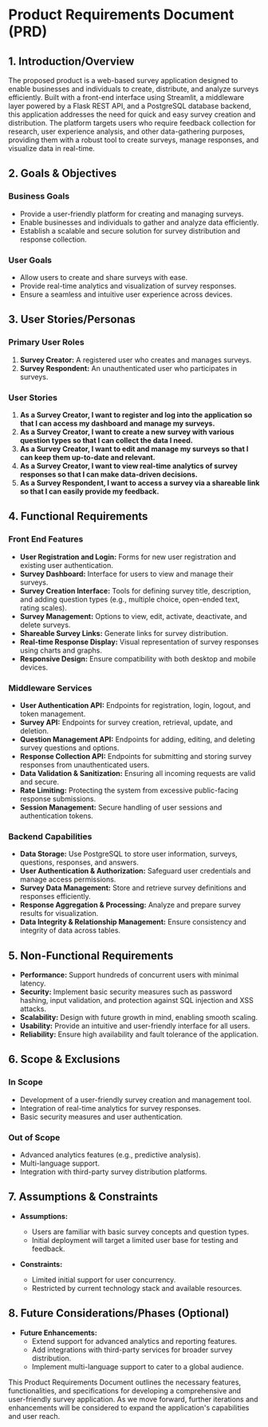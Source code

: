 # Product Requirements Document (PRD)

## 1. Introduction/Overview

The proposed product is a web-based survey application designed to enable businesses and individuals to create, distribute, and analyze surveys efficiently. Built with a front-end interface using Streamlit, a middleware layer powered by a Flask REST API, and a PostgreSQL database backend, this application addresses the need for quick and easy survey creation and distribution. The platform targets users who require feedback collection for research, user experience analysis, and other data-gathering purposes, providing them with a robust tool to create surveys, manage responses, and visualize data in real-time.

## 2. Goals & Objectives

### Business Goals
- Provide a user-friendly platform for creating and managing surveys.
- Enable businesses and individuals to gather and analyze data efficiently.
- Establish a scalable and secure solution for survey distribution and response collection.

### User Goals
- Allow users to create and share surveys with ease.
- Provide real-time analytics and visualization of survey responses.
- Ensure a seamless and intuitive user experience across devices.

## 3. User Stories/Personas

### Primary User Roles
1. **Survey Creator:** A registered user who creates and manages surveys.
2. **Survey Respondent:** An unauthenticated user who participates in surveys.

### User Stories
1. **As a Survey Creator, I want to register and log into the application so that I can access my dashboard and manage my surveys.**
2. **As a Survey Creator, I want to create a new survey with various question types so that I can collect the data I need.**
3. **As a Survey Creator, I want to edit and manage my surveys so that I can keep them up-to-date and relevant.**
4. **As a Survey Creator, I want to view real-time analytics of survey responses so that I can make data-driven decisions.**
5. **As a Survey Respondent, I want to access a survey via a shareable link so that I can easily provide my feedback.**

## 4. Functional Requirements

### Front End Features
- **User Registration and Login:** Forms for new user registration and existing user authentication.
- **Survey Dashboard:** Interface for users to view and manage their surveys.
- **Survey Creation Interface:** Tools for defining survey title, description, and adding question types (e.g., multiple choice, open-ended text, rating scales).
- **Survey Management:** Options to view, edit, activate, deactivate, and delete surveys.
- **Shareable Survey Links:** Generate links for survey distribution.
- **Real-time Response Display:** Visual representation of survey responses using charts and graphs.
- **Responsive Design:** Ensure compatibility with both desktop and mobile devices.

### Middleware Services
- **User Authentication API:** Endpoints for registration, login, logout, and token management.
- **Survey API:** Endpoints for survey creation, retrieval, update, and deletion.
- **Question Management API:** Endpoints for adding, editing, and deleting survey questions and options.
- **Response Collection API:** Endpoints for submitting and storing survey responses from unauthenticated users.
- **Data Validation & Sanitization:** Ensuring all incoming requests are valid and secure.
- **Rate Limiting:** Protecting the system from excessive public-facing response submissions.
- **Session Management:** Secure handling of user sessions and authentication tokens.

### Backend Capabilities
- **Data Storage:** Use PostgreSQL to store user information, surveys, questions, responses, and answers.
- **User Authentication & Authorization:** Safeguard user credentials and manage access permissions.
- **Survey Data Management:** Store and retrieve survey definitions and responses efficiently.
- **Response Aggregation & Processing:** Analyze and prepare survey results for visualization.
- **Data Integrity & Relationship Management:** Ensure consistency and integrity of data across tables.

## 5. Non-Functional Requirements
- **Performance:** Support hundreds of concurrent users with minimal latency.
- **Security:** Implement basic security measures such as password hashing, input validation, and protection against SQL injection and XSS attacks.
- **Scalability:** Design with future growth in mind, enabling smooth scaling.
- **Usability:** Provide an intuitive and user-friendly interface for all users.
- **Reliability:** Ensure high availability and fault tolerance of the application.

## 6. Scope & Exclusions

### In Scope
- Development of a user-friendly survey creation and management tool.
- Integration of real-time analytics for survey responses.
- Basic security measures and user authentication.

### Out of Scope
- Advanced analytics features (e.g., predictive analysis).
- Multi-language support.
- Integration with third-party survey distribution platforms.

## 7. Assumptions & Constraints
- **Assumptions:**
  - Users are familiar with basic survey concepts and question types.
  - Initial deployment will target a limited user base for testing and feedback.

- **Constraints:**
  - Limited initial support for user concurrency.
  - Restricted by current technology stack and available resources.

## 8. Future Considerations/Phases (Optional)
- **Future Enhancements:**
  - Extend support for advanced analytics and reporting features.
  - Add integrations with third-party services for broader survey distribution.
  - Implement multi-language support to cater to a global audience.

This Product Requirements Document outlines the necessary features, functionalities, and specifications for developing a comprehensive and user-friendly survey application. As we move forward, further iterations and enhancements will be considered to expand the application's capabilities and user reach.